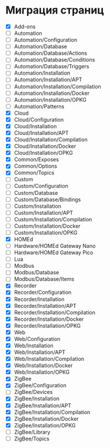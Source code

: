# Миграция страниц

- [x] Add-ons
- [ ] Automation
- [ ] Automation/Configuration
- [ ] Automation/Database
- [ ] Automation/Database/Actions
- [ ] Automation/Database/Conditions
- [ ] Automation/Database/Triggers
- [ ] Automation/Installation
- [ ] Automation/Installation/APT
- [ ] Automation/Installation/Compilation
- [ ] Automation/Installation/Docker
- [ ] Automation/Installation/OPKG
- [ ] Automation/Patterns
- [x] Cloud
- [x] Cloud/Configuration
- [x] Cloud/Installation
- [x] Cloud/Installation/APT
- [x] Cloud/Installation/Compilation
- [x] Cloud/Installation/Docker
- [x] Cloud/Installation/OPKG
- [x] Common/Exposes
- [x] Common/Options
- [x] Common/Topics
- [ ] Custom
- [ ] Custom/Configuration
- [ ] Custom/Database
- [ ] Custom/Database/Bindings
- [ ] Custom/Installation
- [ ] Custom/Installation/APT
- [ ] Custom/Installation/Compilation
- [ ] Custom/Installation/Docker
- [ ] Custom/Installation/OPKG
- [x] HOMEd
- [ ] Hardware/HOMEd Gateway Nano
- [ ] Hardware/HOMEd Gateway Pico
- [ ] Lua
- [ ] Modbus
- [ ] Modbus/Database
- [ ] Modbus/Database/Items
- [x] Recorder
- [x] Recorder/Configuration
- [x] Recorder/Installation
- [x] Recorder/Installation/APT
- [x] Recorder/Installation/Compilation
- [x] Recorder/Installation/Docker
- [x] Recorder/Installation/OPKG
- [x] Web
- [x] Web/Configuration
- [x] Web/Installation
- [x] Web/Installation/APT
- [x] Web/Installation/Compilation
- [x] Web/Installation/Docker
- [x] Web/Installation/OPKG
- [x] ZigBee
- [x] ZigBee/Configuration
- [ ] ZigBee/Devices
- [x] ZigBee/Installation
- [x] ZigBee/Installation/APT
- [x] ZigBee/Installation/Compilation
- [x] ZigBee/Installation/Docker
- [x] ZigBee/Installation/OPKG
- [ ] ZigBee/Library
- [ ] ZigBee/Topics
